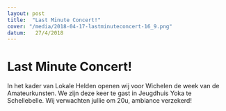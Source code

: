 ```yaml
---
layout: post
title:  "Last Minute Concert!"
cover: "/media/2018-04-17-lastminuteconcert-16_9.png"
datum:   27/4/2018
---
```


# Last Minute Concert!

In het kader van Lokale Helden openen wij voor Wichelen de week van de Amateurkunsten.
We zijn deze keer te gast in Jeugdhuis Yoka te Schellebelle. Wij verwachten jullie om 20u, ambiance verzekerd!

